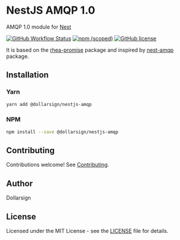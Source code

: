 # NestJS AMQP 1.0

AMQP 1.0 module for [Nest][5]

[![GitHub Workflow Status](https://img.shields.io/github/workflow/status/dollarsignteam/nestjs-amqp/Node.js%20Package?logo=github)][1]
[![npm (scoped)](https://img.shields.io/npm/v/@dollarsign/nestjs-amqp?logo=npm)][2]
[![GitHub license](https://img.shields.io/github/license/dollarsignteam/nestjs-amqp)][3]

It is based on the [rhea-promise][6] package and inspired by [nest-amqp][7] package.

## Installation

### Yarn

```bash
yarn add @dollarsign/nestjs-amqp
```

### NPM

```bash
npm install --save @dollarsign/nestjs-amqp
```

## Contributing

Contributions welcome! See [Contributing][4].

## Author

Dollarsign

## License

Licensed under the MIT License - see the [LICENSE][3] file for details.

[1]: https://github.com/dollarsignteam/nestjs-amqp
[2]: https://www.npmjs.com/package/@dollarsign/nestjs-amqp
[3]: https://github.com/dollarsignteam/nestjs-amqp/blob/main/LICENSE
[4]: https://github.com/dollarsignteam/nestjs-amqp/blob/main/CONTRIBUTING.md
[5]: https://github.com/nestjs/nest
[6]: https://www.npmjs.com/package/rhea-promise
[7]: https://github.com/team-supercharge/nest-amqp
